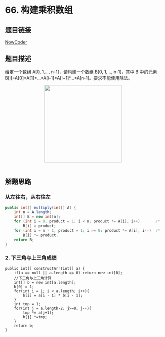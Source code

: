 # 66. 构建乘积数组

## 题目链接

[NowCoder](https://www.nowcoder.com/practice/94a4d381a68b47b7a8bed86f2975db46?tpId=13&tqId=11204&tPage=1&rp=1&ru=/ta/coding-interviews&qru=/ta/coding-interviews/question-ranking&from=cyc_github)

## 题目描述

给定一个数组 A[0, 1,..., n-1]，请构建一个数组 B[0, 1,..., n-1]，其中 B 中的元素 B[i]=A[0]\*A[1]\*...\*A[i-1]\*A[i+1]\*...\*A[n-1]。要求不能使用除法。

<div align="center"> <img src="https://cs-notes-1256109796.cos.ap-guangzhou.myqcloud.com/4240a69f-4d51-4d16-b797-2dfe110f30bd.png" width="250px"> </div><br>


## 解题思路
### 从左往右，从右往左
```java
public int[] multiply(int[] A) {
    int n = A.length;
    int[] B = new int[n];
    for (int i = 0, product = 1; i < n; product *= A[i], i++)       /* 从左往右累乘 */
        B[i] = product;
    for (int i = n - 1, product = 1; i >= 0; product *= A[i], i--)  /* 从右往左累乘 */
        B[i] *= product;
    return B;
}
```

### 2. 下三角与上三角成绩
```
public int[] constructArr(int[] a) {
    if(a == null || a.length == 0) return new int[0];
    //下三角与上三角计算
    int[] b = new int[a.length];
    b[0] = 1;
    for(int i = 1; i < a.length; i++){
        b[i] = a[i - 1] * b[i - 1];
    }
    int tmp = 1;
    for(int j = a.length-2; j>=0; j--){
        tmp *= a[j+1];
        b[j] *=tmp;
    }
    return b;
}
```




